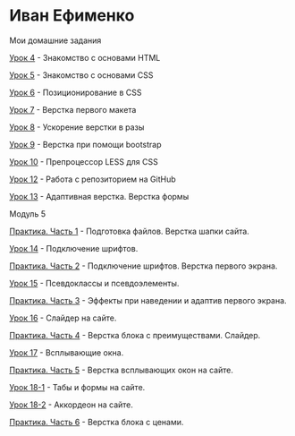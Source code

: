 

# Иван Ефименко
Мои домашние задания

[Урок 4](https://bossyara777.github.io/Urok-4/ "Моя готовая домашка") - Знакомство с основами HTML

[Урок 5](https://bossyara777.github.io/Urok-5/ "Моя готовая домашка") - Знакомство с основами CSS

[Урок 6](https://bossyara777.github.io/Urok-6/index.html "Моя готовая домашка") - Позиционирование в CSS

[Урок 7](https://bossyara777.github.io/Urok-7/  "Моя готовая домашка") - Верстка первого макета

[Урок 8](https://bossyara777.github.io/Urok-8/  "Моя готовая домашка") - Ускорение верстки в разы

[Урок 9](https://bossyara777.github.io/Urok-9/  "Моя готовая домашка") - Верстка при помощи bootstrap

[Урок 10](https://bossyara777.github.io/Urok-10/  "Моя готовая домашка") - Препроцессор LESS для CSS

[Урок 12](https://bossyara777.github.io/Lesson_12/ "Моя готовая домашка") - Работа с репозиторием на GitHub 

[Урок 13](https://bossyara777.github.io/Leasson-13/ "Моя готовая домашка") - Адаптивная верстка. Верстка формы

Модуль 5

[Практика. Часть 1](https://bossyara777.github.io/Modul5/ "Моя готовая домашка") - Подготовка файлов. Верстка шапки сайта.

[Урок 14](https://bossyara777.github.io/Urok-14/ "Моя готовая домашка") - Подключение шрифтов.

[Практика. Часть 2](https://bossyara777.github.io/Urok-15/ "Моя готовая домашка") - Подключение шрифтов. Верстка первого экрана.

[Урок 15](https://bossyara777.github.io/Urok-15-1/ "Моя готовая домашка") - Псевдоклассы и псевдоэлементы.

[Практика. Часть 3](https://bossyara777.github.io/Modul-5-Chast-3/ "Моя готовая домашка") - Эффекты при наведении и адаптив первого экрана. 

[Урок 16](https://bossyara777.github.io/Urok-16/ "Моя готовая домашка") - Слайдер на сайте.

[Практика. Часть 4](https://bossyara777.github.io/Modul-5-Chast-4/ "Моя готовая домашка") - Верстка блока с преимуществами. Слайдер. 

[Урок 17](https://bossyara777.github.io/Urok-17/ "Моя готовая домашка") - Всплывающие окна.

[Практика. Часть 5](https://bossyara777.github.io/Modul-5-Chast-5/ "Моя готовая домашка") - Верстка всплывающих окон на сайте. 

[Урок 18-1](https://bossyara777.github.io/Urok-18-1/ "Моя готовая домашка") - Табы и формы на сайте.

[Урок 18-2](https://bossyara777.github.io/Urok-18-2/ "Моя готовая домашка") - Аккордеон на сайте.

[Практика. Часть 6](https://bossyara777.github.io/Modul-5-Chast-6/ "Моя готовая домашка") - Верстка блока с ценами.
